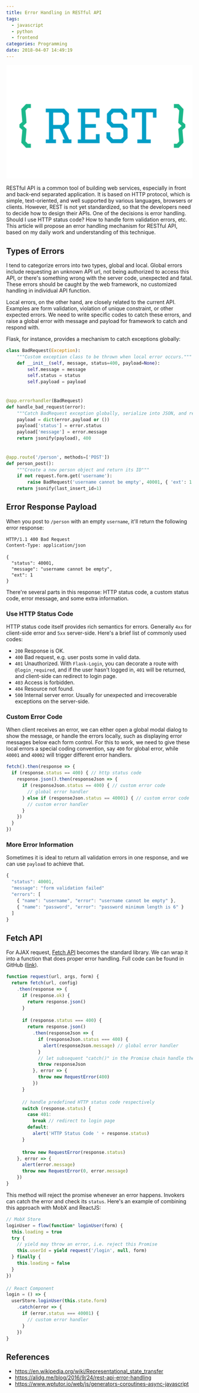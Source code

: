 ```yaml
---
title: Error Handling in RESTful API
tags:
  - javascript
  - python
  - frontend
categories: Programming
date: 2018-04-07 14:49:19
---
```



![RESTful API](/images/restful-api.png)

RESTful API is a common tool of building web services, especially in front and back-end separated application. It is based on HTTP protocol, which is simple, text-oriented, and well supported by various languages, browsers or clients. However, REST is not yet standardized, so that the developers need to decide how to design their APIs. One of the decisions is error handling. Should I use HTTP status code? How to handle form validation errors, etc. This article will propose an error handling mechanism for RESTful API, based on my daily work and understanding of this technique.

## Types of Errors

I tend to categorize errors into two types, global and local. Global errors include requesting an unknown API url, not being authorized to access this API, or there's something wrong with the server code, unexpected and fatal. These errors should be caught by the web framework, no customized handling in individual API function.

Local errors, on the other hand, are closely related to the current API. Examples are form validation, violation of unique constraint, or other expected errors. We need to write specific codes to catch these errors, and raise a global error with message and payload for framework to catch and respond with.

Flask, for instance, provides a mechanism to catch exceptions globally:

```python
class BadRequest(Exception):
    """Custom exception class to be thrown when local error occurs."""
    def __init__(self, message, status=400, payload=None):
        self.message = message
        self.status = status
        self.payload = payload


@app.errorhandler(BadRequest)
def handle_bad_request(error):
    """Catch BadRequest exception globally, serialize into JSON, and respond with 400."""
    payload = dict(error.payload or ())
    payload['status'] = error.status
    payload['message'] = error.message
    return jsonify(payload), 400


@app.route('/person', methods=['POST'])
def person_post():
    """Create a new person object and return its ID"""
    if not request.form.get('username'):
        raise BadRequest('username cannot be empty', 40001, { 'ext': 1 })
    return jsonify(last_insert_id=1)
```

<!-- more -->

## Error Response Payload

When you post to `/person` with an empty `username`, it'll return the following error response:

```text
HTTP/1.1 400 Bad Request
Content-Type: application/json

{
  "status": 40001,
  "message": "username cannot be empty",
  "ext": 1
}
```

There're several parts in this response: HTTP status code, a custom status code, error message, and some extra information.

### Use HTTP Status Code

HTTP status code itself provides rich semantics for errors. Generally `4xx` for client-side error and `5xx` server-side. Here's a brief list of commonly used codes:

* `200` Response is OK.
* `400` Bad request, e.g. user posts some in valid data.
* `401` Unauthorized. With `Flask-Login`, you can decorate a route with `@login_required`, and if the user hasn't logged in, `401` will be returned, and client-side can redirect to login page.
* `403` Access is forbidden.
* `404` Resource not found.
* `500` Internal server error. Usually for unexpected and irrecoverable exceptions on the server-side.

### Custom Error Code

When client receives an error, we can either open a global modal dialog to show the message, or handle the errors locally, such as displaying error messages below each form control. For this to work, we need to give these local errors a special coding convention, say `400` for global error, while `40001` and `40002` will trigger different error handlers.

```javascript
fetch().then(response => {
  if (response.status == 400) { // http status code
    response.json().then(responseJson => {
      if (responseJson.status == 400) { // custom error code
        // global error handler
      } else if (responseJson.status == 40001) { // custom error code
        // custom error handler
      }
    })
  }
})
```

### More Error Information

Sometimes it is ideal to return all validation errors in one response, and we can use `payload` to achieve that.

```javascript
{
  "status": 40001,
  "message": "form validation failed"
  "errors": [
    { "name": "username", "error": "username cannot be empty" },
    { "name": "password", "error": "password minimum length is 6" }
  ]
}
```

## Fetch API

For AJAX request, [Fetch API](https://developer.mozilla.org/en-US/docs/Web/API/Fetch_API) becomes the standard library. We can wrap it into a function that does proper error handling. Full code can be found in GitHub ([link](https://github.com/jizhang/rest-error/blob/master/src/request.js)).

```javascript
function request(url, args, form) {
  return fetch(url, config)
    .then(response => {
      if (response.ok) {
        return response.json()
      }

      if (response.status === 400) {
        return response.json()
          .then(responseJson => {
            if (responseJson.status === 400) {
              alert(responseJson.message) // global error handler
            }
            // let subsequent "catch()" in the Promise chain handle the error
            throw responseJson
          }, error => {
            throw new RequestError(400)
          })
      }

      // handle predefined HTTP status code respectively
      switch (response.status) {
        case 401:
          break // redirect to login page
        default:
          alert('HTTP Status Code ' + response.status)
      }

      throw new RequestError(response.status)
    }, error => {
      alert(error.message)
      throw new RequestError(0, error.message)
    })
}
```

This method will reject the promise whenever an error happens. Invokers can catch the error and check its `status`. Here's an example of combining this approach with MobX and ReactJS:

```javascript
// MobX Store
loginUser = flow(function* loginUser(form) {
  this.loading = true
  try {
    // yield may throw an error, i.e. reject this Promise
    this.userId = yield request('/login', null, form)
  } finally {
    this.loading = false
  }
})

// React Component
login = () => {
  userStore.loginUser(this.state.form)
    .catch(error => {
      if (error.status === 40001) {
        // custom error handler
      }
    })
}
```

## References

* https://en.wikipedia.org/wiki/Representational_state_transfer
* https://alidg.me/blog/2016/9/24/rest-api-error-handling
* https://www.wptutor.io/web/js/generators-coroutines-async-javascript
